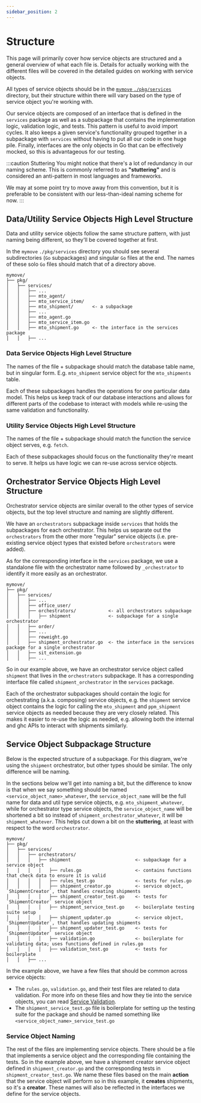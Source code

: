 ```yaml
---
sidebar_position: 2
---
```

# Structure

This page will primarily cover how service objects are structured and a general overview of what each file is. 
Details for actually working with the different files will be covered in the detailed guides on working with service 
objects.

All types of service objects should be in the
[`mymove` `./pkg/services`](https://github.com/transcom/mymove/tree/master/pkg/services) directory, but their 
structure within there will vary based on the type of service object you're working with.

Our service objects are composed of an interface that is defined in the `services` package as well as a subpackage 
that contains the implementation logic, validation logic, and tests. This pattern is useful to avoid import cycles. 
It also keeps a given service's functionality grouped together in a subpackage with `services` without having to put 
all our code in one huge pile. Finally, interfaces are the only objects in Go that can be effectively mocked, so 
this is advantageous for our testing.

:::caution Stuttering
You might notice that there's a lot of redundancy in our naming scheme. This is commonly referred to as 
**"stuttering"** and is considered an anti-pattern in most languages and frameworks.

We may at some point try to move away from this convention, but it is preferable to be consistent with our 
less-than-ideal naming scheme for now.
:::

## Data/Utility Service Objects High Level Structure

Data and utility service objects follow the same structure pattern, with just naming being different, so they'll be 
covered together at first.

In the `mymove` `./pkg/services` directory you should see several subdirectories (`Go` subpackages) and singular 
`Go` files at the end. The names of these solo `Go` files should match that of a directory above.

```text {7,11}
mymove/
├── pkg/
│   ├── services/
│   │   ├── ...
│   │   ├── mto_agent/
│   │   ├── mto_service_item/
│   │   ├── mto_shipment/       <- a subpackage
│   │   ├── ...
│   │   ├── mto_agent.go
│   │   ├── mto_service_item.go
│   │   ├── mto_shipment.go     <- the interface in the services package
│   │   ├── ...
```

### Data Service Objects High Level Structure

The names of the file + subpackage should match the database table name, but in singular form. E.g. `mto_shipment` 
service object for the `mto_shipments` table.

Each of these subpackages handles the operations for one particular data model. This helps us keep track of our
database interactions and allows for different parts of the codebase to interact with models while re-using the same 
validation and functionality.

### Utility Service Objects High Level Structure

The names of the file + subpackage should match the function the service object serves, e.g. `fetch`.

Each of these subpackages should focus on the functionality they're meant to serve. It helps us have logic we can 
re-use across service objects.

## Orchestrator Service Objects High Level Structure

Orchestrator service objects are similar overall to the other types of service objects, but the top level structure 
and naming are slightly different. 

We have an `orchestrators` subpackage inside `services` that holds the subpackages for each orchestrator. This helps 
us separate out the `orchestrators` from the other more "regular" service objects (i.e. pre-existing service object 
types that existed before `orchestrators` were added). 

As for the corresponding interface in the `services` package, we use a standalone file with the orchestrator name 
followed by `_orchestrator` to identify it more easily as an orchestrator.

```text {6,7,11}
mymove/
├── pkg/
│   ├── services/
│   │   ├── ...
│   │   ├── office_user/
│   │   ├── orchestrators/            <- all orchestrators subpackage
│   │   │   ├── shipment              <- subpackage for a single orchestrator
│   │   ├── order/
│   │   ├── ...
│   │   ├── reweight.go
│   │   ├── shipment_orchestrator.go  <- the interface in the services package for a single orchestrator
│   │   ├── sit_extension.go
│   │   ├── ...
```

So in our example above, we have an orchestrator service object called `shipment` that lives in the `orchestrators` 
subpackage. It has a corresponding interface file called `shipment_orchestrator` in the `services` package.

Each of the orchestrator subpackages should contain the logic for orchestrating (a.k.a. composing) service objects, 
e.g. the `shipment` service object contains the logic for calling the `mto_shipment` and `ppm_shipment` service 
objects as needed because they are very closely related. This makes it easier to re-use the logic as needed, e.g. 
allowing both the internal and ghc APIs to interact with shipments similarly.  

## Service Object Subpackage Structure

Below is the expected structure of a subpackage. For this diagram, we're using the `shipment` orchestrator, but other 
types should be similar. The only difference will be naming. 

In the sections below we'll get into naming a bit, but the difference to know is that when we say something should be 
named `<service_object_name>_whatever`, the `service_object_name` will be the full name for data and util type service
objects, e.g. `mto_shipment_whatever`, while for orchestrator type service objects, the `service_object_name` will 
be shortened a bit so instead of `shipment_orchestrator_whatever`, it will be `shipment_whatever`. This helps cut 
down a bit on the **stuttering**, at least with respect to the word `orchestrator`.

```text
mymove/
├── pkg/
│   ├── services/
│   │   ├── orchestrators/
│   │   │   ├── shipment                        <- subpackage for a service object
│   │   │   │   ├── rules.go                    <- contains functions that check data to ensure it is valid
│   │   │   │   ├── rules_test.go               <- tests for rules.go
│   │   │   │   ├── shipment_creator.go         <- service object, `ShipmentCreator`, that handles creating shipments
│   │   │   │   ├── shipment_creator_test.go    <- tests for `ShipmentCreator` service object
│   │   │   │   ├── shipment_service_test.go    <- boilerplate testing suite setup
│   │   │   │   ├── shipment_updater.go         <- service object, `ShipmentUpdater`, that handles updating shipments
│   │   │   │   ├── shipment_updater_test.go    <- tests for `ShipmentUpdater` service object
│   │   │   │   ├── validation.go               <- boilerplate for validating data; uses functions defined in rules.go
│   │   │   │   ├── validation_test.go          <- tests for boilerplate
│   │   ├── ...
```

In the example above, we have a few files that should be common across service objects:

* The `rules.go`, `validation.go`, and their test files are related to data validation. For more info on these files 
  and how they tie into the service objects, you can read [Service Validation](/docs/backend/guides/service-objects/validation).
* The `shipment_service_test.go` file is boilerplate for setting up the testing suite for the package and should be 
  named something like `<service_object_name>_service_test.go`

### Service Object Naming

The rest of the files are implementing service objects. There should be a file that implements a service object and 
the corresponding file containing the tests. So in the example above, we have a shipment creator service object 
defined in `shipment_creator.go` and the corresponding tests in `shipment_creator_test.go`. We name these files 
based on the main **action** that the service object will perform so in this example, it **creates** shipments, so 
it's a **creator**. These names will also be reflected in the interfaces we define for the service objects.
